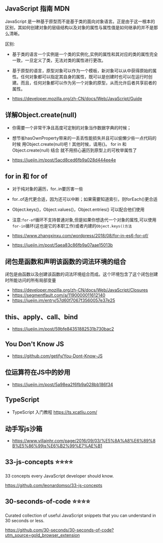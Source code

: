 
## JavaScript 指南 MDN

JavaScript 是一种基于原型而不是基于类的面向对象语言。正是由于这一根本的区别，其如何创建对象的层级结构以及对象的属性与属性值是如何继承的并不是那么清晰。

区别:
* 基于类的语言一个实例是一个类的实例化,实例的属性和其对应的类的属性完全一致，一旦定义了类，无法对类的属性进行更改。
* 基于原型的语言，原型对象可以作为一个模板，新对象可以从中获得原始的属性。任何对象都可以指定其自身的属性，既可以是创建时也可以在运行时创建。而且，任何对象都可以作为另一个对象的原型，从而允许后者共享前者的属性。

* https://developer.mozilla.org/zh-CN/docs/Web/JavaScript/Guide

## 详解Object.create(null)

* 你需要一个非常干净且高度可定制的对象当作数据字典的时候；
* 想节省hasOwnProperty带来的一丢丢性能损失并且可以偷懒少些一点代码的时候
用Object.create(null)吧！其他时候，请用{}。
for in 和 Object.create(null) 结合 就不用担心遍历到原型上的可枚举属性了

* https://juejin.im/post/5acd8ced6fb9a028d444ee4e

## for in 和 for of

* 对于纯对象的遍历，for..in要厉害一些
* for..of迭代更合适，因为还可以中断；如果需要知道索引，则forEach()更合适
* Object.keys()，Object.values()，Object.entries() 可以配合他们使用
* 注意:`for-of`循环不支持普通对象,但是如果你想迭代一个对象的属性,可以使用`for-in`循环(这也是它的本职工作)或者内建的`Object.keys()方法`

* https://www.zhangxinxu.com/wordpress/2018/08/for-in-es6-for-of/
* https://juejin.im/post/5aea83c86fb9a07aae15013b


## 闭包是函数和声明该函数的词法环境的组合
  闭包是由函数以及创建该函数的词法环境组合而成。这个环境包含了这个闭包创建时所能访问的所有局部变量
  * https://developer.mozilla.org/zh-CN/docs/Web/JavaScript/Closures
  * https://segmentfault.com/a/1190000011612140
  * https://juejin.im/entry/57d60f7067f3560057e37e25

## this、apply、call、bind
  * https://juejin.im/post/59bfe84351882531b730bac2

## You Don't Know JS
  * https://github.com/getify/You-Dont-Know-JS

## 位运算符在JS中的妙用
  * https://juejin.im/post/5a98ea2f6fb9a028bb186f34

## TypeScript
  * TypeScript 入门教程 https://ts.xcatliu.com/

## 动手写js沙箱
  * https://www.villainhr.com/page/2016/09/03/%E5%8A%A8%E6%89%8B%E5%86%99js%E6%B2%99%E7%AE%B1

## 33-js-concepts  ⭐️⭐️⭐️⭐️
33 concepts every JavaScript developer should know.

 https://github.com/leonardomso/33-js-concepts

## 30-seconds-of-code ⭐️⭐️⭐️⭐️
Curated collection of useful JavaScript snippets that you can understand in 30 seconds or less.

https://github.com/30-seconds/30-seconds-of-code?utm_source=gold_browser_extension
